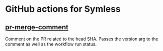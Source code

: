 # GitHub actions for Symless

## [pr-merge-comment](pr-merge-comment)

Comment on the PR related to the head SHA. Passes the version arg to the comment as well as the
workflow run status.
